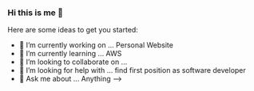### Hi this is me 👋


Here are some ideas to get you started:

- 🔭 I’m currently working on ... Personal Website
- 🌱 I’m currently learning ... AWS
- 👯 I’m looking to collaborate on ... 
- 🤔 I’m looking for help with ... find first position as software developer
- 💬 Ask me about ... Anything
-->
